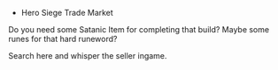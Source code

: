 * Hero Siege Trade Market

Do you need some Satanic Item for completing that build?
Maybe some runes for that hard runeword?

Search here and whisper the seller ingame.